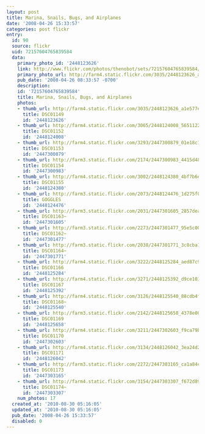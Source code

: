 ```yaml
---
layout: post
title: Marina, Snails, Bugs, and Airplanes
date: '2008-04-26 15:33:57'
categories: post flickr
entry:
  id: 90
  source: flickr
  uid: 72157604765839584
  data:
    primary_photo_id: '2448123626'
    link: http://www.flickr.com/photos/thenobot/sets/72157604765839584/
    primary_photo_url: http://farm4.static.flickr.com/3035/2448123626_a1e577e92e_m.jpg
    pub_date: '2008-04-26 08:33:57 -0700'
    description: 
    id: '72157604765839584'
    title: Marina, Snails, Bugs, and Airplanes
    photos:
    - thumb_url: http://farm4.static.flickr.com/3035/2448123626_a1e577e92e_s.jpg
      title: DSC01149
      id: '2448123626'
    - thumb_url: http://farm4.static.flickr.com/3065/2448124008_565112232d_s.jpg
      title: DSC01152
      id: '2448124008'
    - thumb_url: http://farm4.static.flickr.com/3293/2447300879_01e18c1da2_s.jpg
      title: DSC01153
      id: '2447300879'
    - thumb_url: http://farm3.static.flickr.com/2174/2447300983_4415d48e7e_s.jpg
      title: DSC01154
      id: '2447300983'
    - thumb_url: http://farm4.static.flickr.com/3002/2448124380_4bf7b6e9a9_s.jpg
      title: DSC01155
      id: '2448124380'
    - thumb_url: http://farm3.static.flickr.com/2073/2448124476_1d275f0dfc_s.jpg
      title: GOGGLES
      id: '2448124476'
    - thumb_url: http://farm3.static.flickr.com/2031/2447301605_2857dea182_s.jpg
      title: DSC01163~
      id: '2447301605'
    - thumb_url: http://farm3.static.flickr.com/2273/2447301477_95e5c00d26_s.jpg
      title: DSC01162~
      id: '2447301477'
    - thumb_url: http://farm3.static.flickr.com/2038/2447301771_3c8cba1d28_s.jpg
      title: DSC01164~
      id: '2447301771'
    - thumb_url: http://farm4.static.flickr.com/3222/2448125284_aed87c9911_s.jpg
      title: DSC01166
      id: '2448125284'
    - thumb_url: http://farm4.static.flickr.com/3271/2448125392_d9ce1038bf_s.jpg
      title: DSC01167
      id: '2448125392'
    - thumb_url: http://farm4.static.flickr.com/3126/2448125540_88cdb4f141_s.jpg
      title: DSC01168~
      id: '2448125540'
    - thumb_url: http://farm3.static.flickr.com/2142/2448125658_4378e00aef_s.jpg
      title: DSC01169
      id: '2448125658'
    - thumb_url: http://farm4.static.flickr.com/3211/2447302603_f9ca79b5cc_s.jpg
      title: DSC01170
      id: '2447302603'
    - thumb_url: http://farm4.static.flickr.com/3134/2448126042_3ea24d2935_s.jpg
      title: DSC01171
      id: '2448126042'
    - thumb_url: http://farm3.static.flickr.com/2272/2447303165_ca1a84c3b7_s.jpg
      title: DSC01173
      id: '2447303165'
    - thumb_url: http://farm4.static.flickr.com/3154/2447303307_f672d89ab6_s.jpg
      title: DSC01174~
      id: '2447303307'
    num_photos: 17
  created_at: '2010-08-30 05:16:05'
  updated_at: '2010-08-30 05:16:05'
  pub_date: '2008-04-26 15:33:57'
  disabled: 0
---
```

